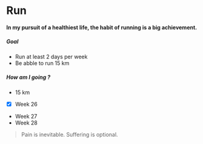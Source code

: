 # **Run**
**In my pursuit of a healthiest life, the habit of running is a big achievement.**

##### Goal
  - Run at least 2 days per week
  - Be abble to run 15 km

##### How am I going ?
- 15 km
- [x] Week 26
- Week 27
- Week 28
> Pain is inevitable. Suffering is optional.


